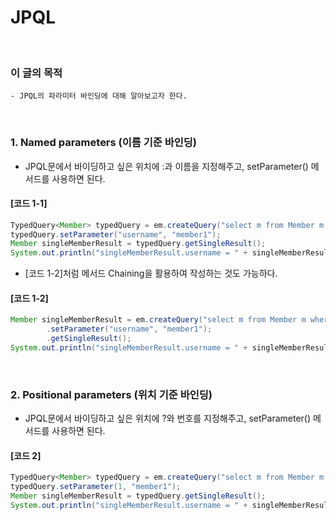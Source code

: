 # JPQL
<br/>

### 이 글의 목적
    - JPQL의 파라미터 바인딩에 대해 알아보고자 한다.
<br/>

### 1. Named parameters (이름 기준 바인딩)
- JPQL문에서 바이딩하고 싶은 위치에 :과 이름을 지정해주고, setParameter() 메서드를 사용하면 된다.
#### [코드 1-1]
```java
TypedQuery<Member> typedQuery = em.createQuery("select m from Member m where m.username = :username", Member.class);
typedQuery.setParameter("username", "member1");
Member singleMemberResult = typedQuery.getSingleResult();
System.out.println("singleMemberResult.username = " + singleMemberResult.getUsername());
```
- [코드 1-2]처럼 메서드 Chaining을 활용하여 작성하는 것도 가능하다.
#### [코드 1-2]
```java
Member singleMemberResult = em.createQuery("select m from Member m where m.username = :username", Member.class);
        .setParameter("username", "member1");
        .getSingleResult();
System.out.println("singleMemberResult.username = " + singleMemberResult.getUsername());
```
<br/>

### 2. Positional parameters (위치 기준 바인딩)
- JPQL문에서 바이딩하고 싶은 위치에 ?와 번호를 지정해주고, setParameter() 메서드를 사용하면 된다.
#### [코드 2]
```java
TypedQuery<Member> typedQuery = em.createQuery("select m from Member m where m.username = ?1", Member.class);
typedQuery.setParameter(1, "member1");
Member singleMemberResult = typedQuery.getSingleResult();
System.out.println("singleMemberResult.username = " + singleMemberResult.getUsername());
```
